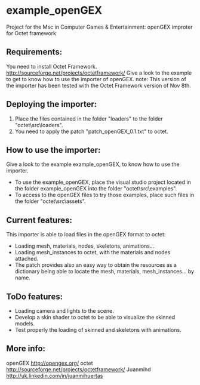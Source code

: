 example_openGEX
===============

Project for the Msc in Computer Games & Entertainment: openGEX improter for Octet framework

Requirements:
-------------
  You need to install Octet Framework. http://sourceforge.net/projects/octetframework/
  Give a look to the example to get to know how to use the importer of openGEX.
note: 
This version of the importer has been tested with the Octet Framework version of Nov 8th.
  
Deploying the importer:
-----------------------
  1) Place the files contained in the folder "loaders" to the folder "octet\src\loaders".
  2) You need to apply the patch "patch_openGEX_0.1.txt" to octet.
 
How to use the importer:
------------------------
  Give a look to the example example_openGEX, to know how to use the importer.
  - To use the example_openGEX, place the visual studio project located in the folder
  example_openGEX into the folder "octet\src\examples".
  - To access to the openGEX files to try those examples, place such files in the 
  folder "octet\src\assets".
  
Current features:
-----------------
This importer is able to load files in the openGEX format to octet:
  - Loading mesh, materials, nodes, skeletons, animations...
  - Loading mesh_instances to octet, with the materials and nodes attached.
  - The patch provides also an easy way to obtain the resources as a dictionary
  being able to locate the mesh, materials, mesh_instances... by name.
  
  
ToDo features:
--------------
  - Loading camera and lights to the scene.
  - Develop a skin shader to octet to be able to visualize the skinned models.
  - Test properly the loading of skinned and skeletons with animations.
  
More info:
----------
  openGEX         http://opengex.org/
  octet           http://sourceforge.net/projects/octetframework/
  Juanmihd        http://uk.linkedin.com/in/juanmihuertas
